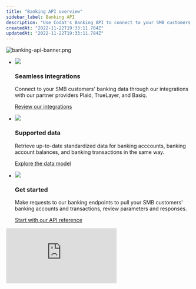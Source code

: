 ```yaml
---
title: "Banking API overview"
sidebar_label: Banking API
description: "Use Codat's Banking API to connect to your SMB customers' banks and pull up-to-date standardized account and transaction data from their bank accounts via our partner providers."
createdAt: "2022-11-22T19:33:11.784Z"
updatedAt: "2022-11-22T19:33:11.784Z"
---
```


<Head>
  <meta property="og:image" content="/img/banking-api/banking-api-banner.png"/>
</Head>

![](/img/banking-api/banking-api-banner.png "banking-api-banner.png")

<ul className="card-container col-3">
  <li className="card-lg">
    <div class="header">
      <img
        src="https://www.codat.io/wp-content/themes/class/dist/images/copy-feature-bullet.svg"
        class="mini-icon"
      />
      <h3>Seamless integrations</h3>
    </div>
    <p>
      Connect to your SMB customers' banking data through our integrations with our partner providers Plaid, TrueLayer, and Basiq. 
    </p>
    <p>
      <a href="/integrations/banking/overview">
        Review our integrations
      </a>
    </p>
  </li>

  <li className="card-lg">
    <div class="header">
      <img
        src="https://www.codat.io/wp-content/themes/class/dist/images/copy-feature-bullet.svg"
        class="mini-icon"
      />
      <h3>Supported data</h3>
    </div>
    <p>
      Retrieve up-to-date standardized data for banking acccounts, banking account balances, and banking transactions in the same way. 
    </p>
    <p>
      <a href="/data-model/banking/">
        Explore the data model
      </a>
    </p>
  </li>

  <li className="card-lg">
    <div class="header">
      <img
        src="https://www.codat.io/wp-content/themes/class/dist/images/copy-feature-bullet.svg"
        class="mini-icon"
      />
      <h3>Get started</h3>
    </div>
    <p> 
    Make requests to our banking endpoints to pull your SMB customers' banking accounts and transactions, review parameters and responses.
    </p>
    <p>
      <a href="/banking-api#">
        Start with our API reference
      </a>
    </p>
  </li>
</ul>

<div class="video-container"><iframe src="https://www.youtube.com/embed/4zLgo0iP6MI" title="YouTube video player" frameborder="0" allow="accelerometer; autoplay; clipboard-write; encrypted-media; gyroscope; picture-in-picture" allowfullscreen /></div>
